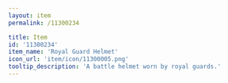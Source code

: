 ```yaml
---
layout: item
permalink: /11300234

title: Item
id: '11300234'
item_name: 'Royal Guard Helmet'
icon_url: 'item/icon/11300005.png'
tooltip_description: 'A battle helmet worn by royal guards.'
---
```

